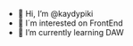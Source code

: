 - 👋 Hi, I’m @kaydypiki
- 👀 I´m interested on FrontEnd
- 🌱 I’m currently learning DAW
<!---
kaydypiki/kaydypiki is a ✨ special ✨ repository because its `README.md` (this file) appears on your GitHub profile.
You can click the Preview link to take a look at your changes.
--->
